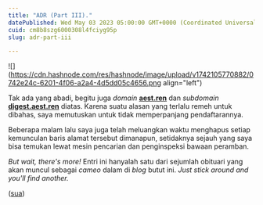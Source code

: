 ```yaml
---
title: "ADR (Part III)."
datePublished: Wed May 03 2023 05:00:00 GMT+0000 (Coordinated Universal Time)
cuid: cm8b8szg6000308l4fciyg95p
slug: adr-part-iii

---
```


![](https://cdn.hashnode.com/res/hashnode/image/upload/v1742105770882/0742e24c-6201-4f06-a2a4-4d5dd05c4656.png align="left")

Tak ada yang abadi, begitu juga *domain* [**aest.ren**](http://aest.ren) dan *subdomain* [**digest.aest.ren**](http://digest.aest.ren) diatas. Karena suatu alasan yang terlalu remeh untuk dibahas, saya memutuskan untuk tidak memperpanjang pendaftarannya.

Beberapa malam lalu saya juga telah meluangkan waktu menghapus setiap kemunculan baris alamat tersebut dimanapun, setidaknya sejauh yang saya bisa temukan lewat mesin pencarian dan penginspeksi bawaan peramban.

*But wait, there's more!* Entri ini hanyalah satu dari sejumlah obituari yang akan muncul sebagai *cameo* dalam di *blog* butut ini. *Just stick around and you'll find another.*

([sua](https://sua.ist))